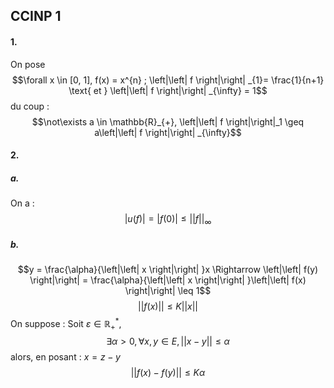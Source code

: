 ## CCINP 1
#### 1.
On pose 
$$\forall x \in [0, 1], f(x) =  x^{n} ; \left|\left| f \right|\right| _{1}= \frac{1}{n+1} \text{ et } \left|\left| f \right|\right| _{\infty} = 1$$
du coup : 
$$\not\exists a \in \mathbb{R}_{+}, \left|\left| f \right|\right|_1 \geq a\left|\left| f \right|\right| _{\infty}$$
#### 2.
##### a.
On a : 
$$\left| u(f) \right| = \left| f(0)\right| \leq \left|\left| f \right|\right|_{\infty} $$

##### b.
$$y = \frac{\alpha}{\left|\left| x \right|\right| }x \Rightarrow \left|\left| f(y) \right|\right| = \frac{\alpha}{\left|\left| x \right|\right| }\left|\left| f(x) \right|\right|   \leq 1$$
$$\left|\left| f(x) \right|\right| \leq K \left|\left| x \right|\right| $$
On suppose : Soit $\varepsilon \in \mathbb{R}_{+}^{*}$, 
$$\exists \alpha >0, \forall x, y \in E, \left|\left| x-y \right|\right| \leq \alpha$$
alors, en posant : $x = z-y$
$$\left|\left| f(x) - f(y) \right|\right| \leq K\alpha$$